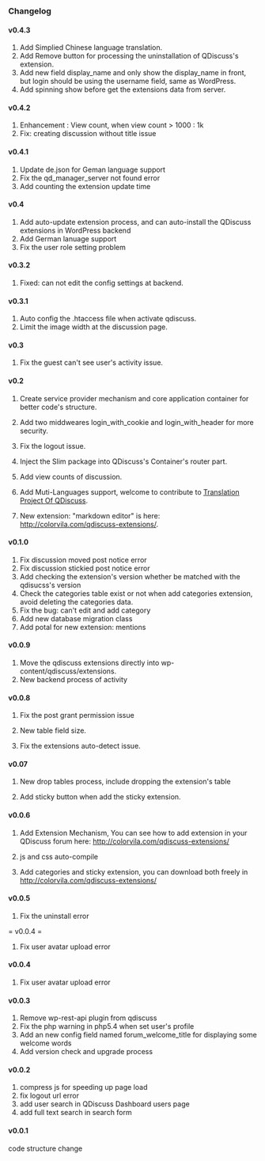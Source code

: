 ### Changelog

#### v0.4.3

1. Add Simplied Chinese language translation.
2. Add Remove button for processing the uninstallation of QDiscuss's extension.
3. Add new field display_name and only show the display_name in front, but login should be using the username field, same as WordPress.
4. Add spinning show before get the extensions data from server.

#### v0.4.2

1. Enhancement : View count, when view count > 1000 : 1k
2. Fix: creating discussion without title issue

#### v0.4.1

1. Update de.json for Geman language support
2. Fix the qd_manager_server not found error
3. Add counting the extension update time

#### v0.4 

1. Add auto-update extension process, and can auto-install the QDiscuss extensions in WordPress backend
2. Add German lanuage support
3. Fix the user role setting problem

####  v0.3.2 

1. Fixed: can not edit the config settings at backend.

#### v0.3.1

1. Auto config the .htaccess file when activate qdiscuss.
2. Limit the image width at the discussion page.


#### v0.3

1. Fix the guest can't see user's activity issue.

#### v0.2

1. Create service provider mechanism and core application container for better code's structure.

2. Add two middweares login_with_cookie and login_with_header for more security.

3. Fix the logout issue.

4. Inject the Slim package into  QDiscuss's Container's router part.

5. Add view counts of discussion.

6. Add Muti-Languages support, welcome to contribute to [Translation Project Of QDiscuss](https://github.com/ColorVila/QDiscuss-languanges).

7. New extension: "markdown editor" is here: http://colorvila.com/qdiscuss-extensions/.

#### v0.1.0

1. Fix discussion moved post notice error
2. Fix discussion stickied post notice error
3. Add checking the extension's version whether be matched  with the qdisucss's version
4. Check the categories table exist or not when add categories extension, avoid deleting the categories data.
5. Fix the bug: can't edit and add category
6. Add new database migration class
7. Add potal for new extension: mentions

#### v0.0.9

1. Move the qdiscuss extensions directly into wp-content/qdiscuss/extensions.
2. New backend process of activity

#### v0.0.8

1. Fix the post grant permission issue

2. New table field size.

3. Fix the extensions auto-detect issue.

####  v0.07 

1. New drop tables process, include dropping the extension's table

2. Add sticky button when add the sticky extension.

#### v0.0.6

1. Add Extension Mechanism, You can see how to add extension in your QDiscuss forum here: http://colorvila.com/qdiscuss-extensions/

2. js and css auto-compile

3. Add categories and sticky extension, you can download both freely in http://colorvila.com/qdiscuss-extensions/

#### v0.0.5

1. Fix the uninstall error

= v0.0.4 =

1. Fix user avatar upload error

#### v0.0.4

1. Fix user avatar upload error

#### v0.0.3

1. Remove wp-rest-api plugin from qdiscuss
2. Fix the php warning in php5.4 when set user's profile
3. Add an new config field named forum_welcome_title for displaying some welcome words
4. Add version check and upgrade process 

#### v0.0.2

1.  compress js for speeding up page load
2.  fix logout url error
3.  add user search in QDiscuss Dashboard users page
4.  add full text search in search form

#### v0.0.1

code structure change


